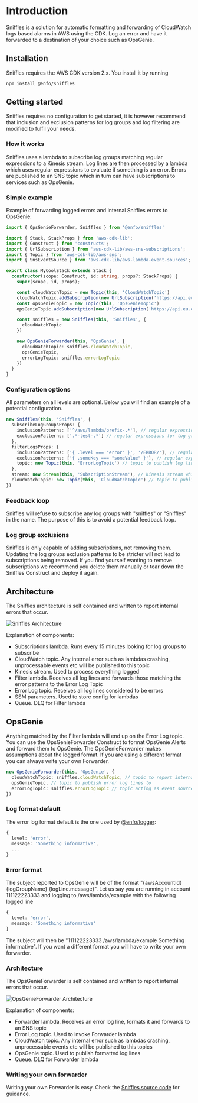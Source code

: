# Introduction

Sniffles is a solution for automatic formatting and forwarding of CloudWatch logs based alarms in AWS using the CDK. Log an error and have it forwarded to a destination of your choice such as OpsGenie.

## Installation

Sniffles requires the AWS CDK version 2.x. You install it by running

```bash
npm install @enfo/sniffles
```

## Getting started

Sniffles requires no configuration to get started, it is however recommend that inclusion and exclusion patterns for log groups and log filtering are modified to fulfil your needs.

### How it works

Sniffles uses a lambda to subscribe log groups matching regular expressions to a Kinesis stream. Log lines are then processed by a lambda which uses regular expressions to evaluate if something is an error. Errors are published to an SNS topic which in turn can have subscriptions to services such as OpsGenie.

### Simple example

Example of forwarding logged errors and internal Sniffles errors to OpsGenie:

```typescript
import { OpsGenieForwarder, Sniffles } from '@enfo/sniffles'

import { Stack, StackProps } from 'aws-cdk-lib';
import { Construct } from 'constructs';
import { UrlSubscription } from 'aws-cdk-lib/aws-sns-subscriptions';
import { Topic } from 'aws-cdk-lib/aws-sns';
import { SnsEventSource } from 'aws-cdk-lib/aws-lambda-event-sources';

export class MyCoolStack extends Stack {
  constructor(scope: Construct, id: string, props?: StackProps) {
    super(scope, id, props);

    const cloudWatchTopic = new Topic(this, 'CloudWatchTopic')
    cloudWatchTopic.addSubscription(new UrlSubscription('https://api.eu.opsgenie.com/v1/json/cloudwatch?apiKey=abc-123')
    const opsGenieTopic = new Topic(this, 'OpsGenieTopic')
    opsGenieTopic.addSubscription(new UrlSubscription('https://api.eu.opsgenie.com/v1/json/amazonsns?apiKey=def-456'))

    const sniffles = new Sniffles(this, 'Sniffles', {
      cloudWatchTopic
    })

    new OpsGenieForwarder(this, 'OpsGenie', {
      cloudWatchTopic: sniffles.cloudWatchTopic,
      opsGenieTopic,
      errorLogTopic: sniffles.errorLogTopic
    })
  }
}
```

### Configuration options

All parameters on all levels are optional. Below you will find an example of a potential configuration.

```typescript
new Sniffles(this, 'Sniffles', {
  subscribeLogGroupsProps: {
    inclusionPatterns: ['^/aws/lambda/prefix-.*'], // regular expressions for log groups which are of interest
    exclusionPatterns: ['.*-test-.*'] // regular expressions for log groups which should be ignored. Trumps inclusionPatterns
  },
  filterLogsProps: {
    inclusionPatterns: ['{ .level === "error" }', '/ERROR/'], // regular expressions for log lines which are considered alarms
    exclusionPatterns: ['{ .someKey === "someValue" }'], // regular expressions for log lines which are considered safe. Trumps inclusionPatterns
    topic: new Topic(this, 'ErrorLogTopic') // topic to publish log lines considered errors to. If none is provided one will be created
  },
  stream: new Stream(this, 'SubscriptionStream'), // kinesis stream which log groups will be subscribed to. If none is provided one will be created
  cloudWatchTopic: new Topic(this, 'CloudWatchTopic') // topic to publish internal errors to. If none is provided one will be created
})
```

### Feedback loop

Sniffles will refuse to subscribe any log groups with "sniffles" or "Sniffles" in the name. The purpose of this is to avoid a potential feedback loop.

### Log group exclusions

Sniffles is only capable of adding subscriptions, not removing them. Updating the log groups exclusion patterns to be stricter will not lead to subscriptions being removed. If you find yourself wanting to remove subscriptions we recommend you delete them manually or tear down the Sniffles Construct and deploy it again.

## Architecture

The Sniffles architecture is self contained and written to report internal errors that occur.

![Sniffles Architecture](https://github.com/enfogroup/sniffles-cdk/media/sniffles.png)

Explanation of components:

* Subscriptions lambda. Runs every 15 minutes looking for log groups to subscribe
* CloudWatch topic. Any internal error such as lambdas crashing, unprocessable events etc will be published to this topic
* Kinesis stream. Used to process everything logged
* Filter lambda. Receives all log lines and forwards those matching the error patterns to the Error Log Topic
* Error Log topic. Receives all log lines considered to be errors
* SSM parameters. Used to store config for lambdas
* Queue. DLQ for Filter lambda


## OpsGenie

Anything matched by the Filter lambda will end up on the Error Log topic. You can use the OpsGenieForwarder Construct to format OpsGenie Alerts and forward them to OpsGenie. The OpsGenieForwarder makes assumptions about the logged format. If you are using a different format you can always write your own Forwarder.

```typescript
new OpsGenieForwarder(this, 'OpsGenie', {
  cloudWatchTopic: sniffles.cloudWatchTopic, // topic to report internal errors to
  opsGenieTopic, // topic to publish error log lines to
  errorLogTopic: sniffles.errorLogTopic // topic acting as event source
})
```

### Log format default

The error log format default is the one used by [@enfo/logger](https://www.npmjs.com/package/@enfo/logger):

```typescript
{
  level: 'error',
  message: 'Something informative',
  ...
}
```

### Error format

The subject reported to OpsGenie will be of the format "{awsAccountId} {logGroupName} {logLine.message}". Let us say you are running in account 111122223333 and logging to /aws/lambda/example with the following logged line

```typescript
{
  level: 'error',
  message: 'Something informative'
}
```

The subject will then be "111122223333 /aws/lambda/example Something informative". If you want a different format you will have to write your own forwarder.

### Architecture

The OpsGenieForwarder is self contained and written to report internal errors that occur.

![OpsGenieForwarder Architecture](https://github.com/enfogroup/sniffles-cdk/media/opsGenieForwarder.png)

Explanation of components:

* Forwarder lambda. Receives an error log line, formats it and forwards to an SNS topic
* Error Log topic. Used to invoke Forwarder lambda
* CloudWatch topic. Any internal error such as lambdas crashing, unprocessable events etc will be published to this topics
* OpsGenie topic. Used to publish formatted log lines
* Queue. DLQ for Forwarder lambda

### Writing your own forwarder

Writing your own Forwarder is easy. Check the [Sniffles source code](https://github.com/enfogroup/sniffles-cdk) for guidance.
